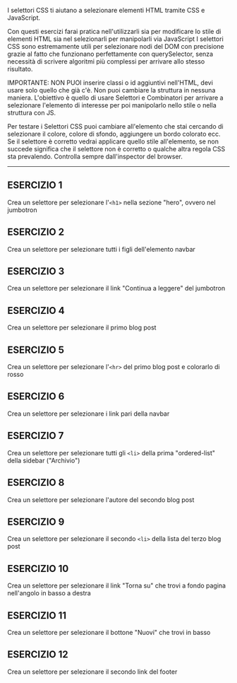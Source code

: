 I selettori CSS ti aiutano a selezionare elementi HTML tramite CSS e JavaScript.

Con questi esercizi farai pratica nell'utilizzarli sia per modificare lo stile di elementi HTML sia nel selezionarli per manipolarli via JavaScript
I selettori CSS sono estremamente utili per selezionare nodi del DOM con precisione grazie al fatto che funzionano perfettamente con querySelector,
senza necessità di scrivere algoritmi più complessi per arrivare allo stesso risultato.


IMPORTANTE: NON PUOI inserire classi o id aggiuntivi nell'HTML, devi usare solo quello che già c'è. Non puoi cambiare la struttura in nessuna maniera. L'obiettivo è quello di usare Selettori e Combinatori per arrivare a selezionare l'elemento di interesse per poi manipolarlo nello stile o nella struttura con JS.

Per testare i Selettori CSS puoi cambiare all'elemento che stai cercando di selezionare il colore, colore di sfondo, aggiungere un bordo colorato ecc. Se il selettore è corretto vedrai applicare quello stile all'elemento, se non succede significa che il selettore non è corretto o qualche altra regola CSS sta prevalendo. Controlla sempre dall'inspector del browser.

---

## ESERCIZIO 1
Crea un selettore per selezionare l'`<h1>` nella sezione "hero", ovvero nel jumbotron

## ESERCIZIO 2
Crea un selettore per selezionare tutti i figli dell'elemento navbar

## ESERCIZIO 3
Crea un selettore per selezionare il link "Continua a leggere" del jumbotron

## ESERCIZIO 4
Crea un selettore per selezionare il primo blog post

## ESERCIZIO 5
Crea un selettore per selezionare l'`<hr>` del primo blog post e colorarlo di rosso

## ESERCIZIO 6
Crea un selettore per selezionare i link pari della navbar

## ESERCIZIO 7
Crea un selettore per selezionare tutti gli `<li>` della prima "ordered-list" della sidebar ("Archivio")

## ESERCIZIO 8
Crea un selettore per selezionare l'autore del secondo blog post

## ESERCIZIO 9
Crea un selettore per selezionare il secondo `<li>` della lista del terzo blog post

## ESERCIZIO 10
Crea un selettore per selezionare il link "Torna su" che trovi a fondo pagina nell'angolo in basso a destra

## ESERCIZIO 11
Crea un selettore per selezionare il bottone "Nuovi" che trovi in basso

## ESERCIZIO 12
Crea un selettore per selezionare il secondo link del footer